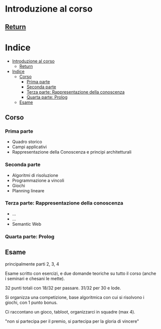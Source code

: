 # Introduzione al corso

[Return](./FondamentiDiAI.md)
---

# Indice
- [Introduzione al corso](#introduzione-al-corso)
  - [Return](#return)
- [Indice](#indice)
  - [Corso](#corso)
    - [Prima parte](#prima-parte)
    - [Seconda parte](#seconda-parte)
    - [Terza parte: Rappresentazione della conoscenza](#terza-parte-rappresentazione-della-conoscenza)
    - [Quarta parte: Prolog](#quarta-parte-prolog)
  - [Esame](#esame)

## Corso

### Prima parte

- Quadro storico
- Campi applicativi
- Rappresentazione della Conoscenza e principi architetturali

### Seconda parte

- Algoritmi di risoluzione
- Programmazione a vincoli
- Giochi
- Planning lineare

### Terza parte: Rappresentazione della conoscenza

- ...
- ...
- Semantic Web

### Quarta parte: Prolog

## Esame

principalmente parti 2, 3, 4

Esame scritto con esercizi, e due domande teoriche su tutto il corso (anche i seminari e chesani le mette).

32 punti totali con 18/32 per passare. 31/32 per 30 e lode.

Si organizza una competizione, base algoritmica con cui si risolvono i giochi, con 1 punto bonus.

Ci raccontano un gioco, tabloot, organizzarci in squadre (max 4).

"non si partecipa per il premio, si partecipa per la gloria di vincere"

